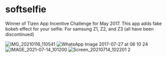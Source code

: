 # softselfie
Winner of Tizen App Incentive Challenge for May 2017. This app adds fake bokeh effect for your selfie. For samsung Z1, Z2, and Z3 (all have been discontinued)

![IMG_20210116_110541](https://user-images.githubusercontent.com/64301921/125554544-cece1eb5-decd-4bf6-863f-003e36729c4c.jpg)
![WhatsApp Image 2017-07-27 at 06 10 24](https://user-images.githubusercontent.com/64301921/125554576-48e2e303-dd89-4bd5-bb04-b482f5be2bdd.jpeg)
![IMAGE_2021-07-14_101200](https://user-images.githubusercontent.com/64301921/125555464-d4e8ed64-80be-43a2-a927-3fc4a4891b06.jpg)
![Screen_20210714_102201 2](https://user-images.githubusercontent.com/64301921/125556536-539e56ef-4b7b-4343-9970-ee8a1bff1ed7.jpg)
